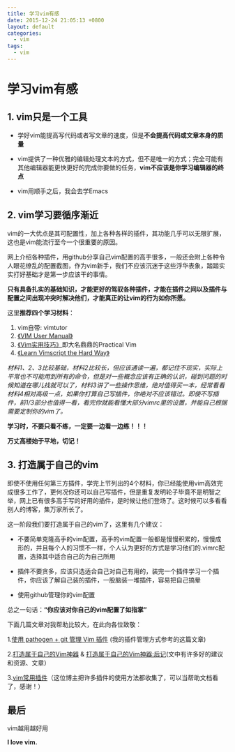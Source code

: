 ```yaml
---
title: 学习vim有感
date: 2015-12-24 21:05:13 +0800
layout: default
categories:
  - vim
tags:
  - vim
---
```


# 学习vim有感

## 1. vim只是一个工具
- 学好vim能提高写代码或者写文章的速度，但是**不会提高代码或文章本身的质量**

- vim提供了一种优雅的编辑处理文本的方式，但不是唯一的方式；完全可能有其他编辑器能更快更好的完成你要做的任务，**vim不应该是你学习编辑器的终点**

- vim用顺手之后，我会去学Emacs

## 2. vim学习要循序渐近

vim的一大优点是其可配置性，加上各种各样的插件，其功能几乎可以无限扩展，这也是vim能流行至今一个很重要的原因。

网上介绍各种插件，用github分享自己vim配置的高手很多，一般还会附上各种令人眼花缭乱的配置截图，作为vim新手，我们不应该沉迷于这些浮华表象，踏踏实实打好基础才是第一步应该干的事情。

**只有具备扎实的基础知识，才能更好的驾驭各种插件，才能在插件之间以及插件与配置之间出现冲突时解决他们，才能真正的让vim的行为如你所愿。**

这里**推荐四个学习材料**：

1. vim自带: vimtutor  
2. [《VIM User Manual》](http://www.eandem.co.uk/mrw/vim/usr_doc/index.html)  
3. [《Vim实用技巧》](http://item.jd.com/11445638.html)即大名鼎鼎的Practical Vim  
4. [《Learn Vimscript the Hard Way》](http://learnvimscriptthehardway.stevelosh.com/)  

*材料1、2、3比较基础，材料2比较长，但应该通读一遍，都记住不现实，实际上平常也不可能用到所有的命令，但是对一些概念应该有正确的认识，碰到问题的时候知道在哪儿找就可以了，材料3讲了一些操作思维，绝对值得买一本，经常看看*
*材料4相对高级一点，如果你打算自己写插件，你绝对不应该错过。即使不写插件，前1/3部分也值得一看，看完你就能看懂大部分vimrc里的设置，并能自己根据需要定制你的vim了。*

**学习时，不要只看不练，一定要一边看一边练！！！**

**万丈高楼始于平地，切记！**

## 3. 打造属于自己的vim

即使不使用任何第三方插件，学完上节列出的4个材料，你已经能使用vim高效完成很多工作了，更何况你还可以自己写插件，但是重复发明轮子毕竟不是明智之举，网上已有很多高手写的好用的插件，是时候让他们登场了。这时候可以多看看别人的博客，集万家所长了。

这一阶段我们要打造属于自己的vim了，这里有几个建议：

- 不要简单克隆高手的vim配置，高手的vim配置一般都是慢慢积累的，慢慢成形的，并且每个人的习惯不一样，个人认为更好的方式是学习他们的.vimrc配置，选择其中适合自己的为自己所用

- 插件不要贪多，应该只选适合自己对自己有用的，装完一个插件学习一个插件，你应该了解自己装的插件，一股脑装一堆插件，容易把自己搞晕

- 使用github管理你的vim配置

总之一句话：**“你应该对你自己的vim配置了如指掌”**

下面几篇文章对我帮助比较大，在此向各位致敬：

1.[使用 pathogen + git 管理 Vim 插件](http://lostjs.com/2012/02/04/use-pathogen-and-git-to-manage-vimfiles/) (我的插件管理方式参考的这篇文章)

2.[打造属于自己的Vim神器](http://zilongshanren.com/blog/2014-06-19-make-your-vim-weapon.html) & [打造属于自己的Vim神器:后记](http://zilongshanren.com/blog/2014-06-07-make-your-own-vim-supert-weapon.html)(文中有许多好的建议和资源、文章）

3.[vim常用插件](http://www.wklken.me/category/vim.html)（这位博主把许多插件的使用方法都收集了，可以当帮助文档看了，感谢！）

## 最后
vim越用越好用

**I love vim.**




